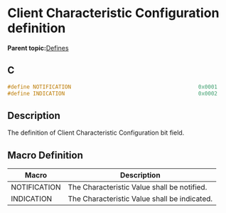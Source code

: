 # Client Characteristic Configuration definition

**Parent topic:**[Defines](GUID-F7CF3BA1-36B6-40A6-9257-19D4863812CA.md)

## C

```c
#define NOTIFICATION                                        0x0001
#define INDICATION                                          0x0002
```

## Description

The definition of Client Characteristic Configuration bit field.

## Macro Definition

|Macro|Description|
|-----|-----------|
|NOTIFICATION|The Characteristic Value shall be notified.|
|INDICATION|The Characteristic Value shall be indicated.|

